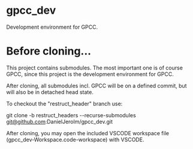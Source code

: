 # gpcc_dev
Development environment for GPCC.

# Before cloning...
This project contains submodules. The most important one is of course GPCC, since this project is the development
environment for GPCC.

After cloning, all submodules incl. GPCC will be on a defined commit, but will also be in detached head state.

To checkout the "restruct_header" branch use:

git clone -b restruct_headers --recurse-submodules git@github.com:DanielJerolm/gpcc_dev.git

After cloning, you may open the included VSCODE workspace file (gpcc_dev-Workspace.code-workspace) with VSCODE.
